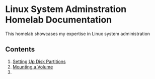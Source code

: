 # Linux System Adminstration Homelab Documentation

This homelab showcases my expertise in Linux system administration

## Contents

1. [Setting Up Disk Partitions](Setting-up-disk-partitions.md)
2. [Mounting a Volume](Mounting-a-Volume.md)
3. 
